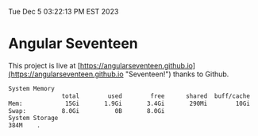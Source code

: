 Tue Dec  5 03:22:13 PM EST 2023

# Angular Seventeen


This project is live at [https://angularseventeen.github.io](https://angularseventeen.github.io "Seventeen!") thanks to Github.

```bash
System Memory
               total        used        free      shared  buff/cache   available
Mem:            15Gi       1.9Gi       3.4Gi       290Mi        10Gi        13Gi
Swap:          8.0Gi          0B       8.0Gi
System Storage
384M	.
```

